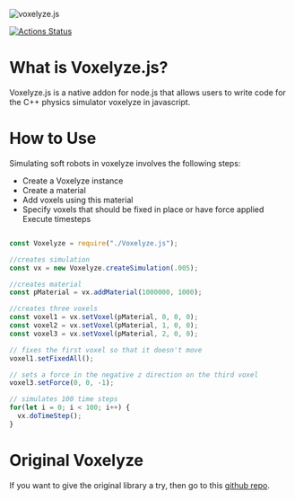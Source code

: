 ![voxelyze.js](https://i.imgur.com/895X6SD.png)

[![Actions Status](https://github.com/sauleanf/voxelyze.js/workflows/Deployment%20Logs%20Jest%20Tests/badge.svg)](https://github.com/sauleanf/voxelyze.js/actions)

# What is Voxelyze.js?

Voxelyze.js is a native addon for node.js that allows users to write code for
the C++ physics simulator voxelyze in javascript.

# How to Use

Simulating soft robots in voxelyze involves the following steps:

* Create a Voxelyze instance
* Create a material
* Add voxels using this material
* Specify voxels that should be fixed in place or have force applied
Execute timesteps

```javascript

const Voxelyze = require("./Voxelyze.js");

//creates simulation
const vx = new Voxelyze.createSimulation(.005);

//creates material
const pMaterial = vx.addMaterial(1000000, 1000);

//creates three voxels
const voxel1 = vx.setVoxel(pMaterial, 0, 0, 0);
const voxel2 = vx.setVoxel(pMaterial, 1, 0, 0);
const voxel3 = vx.setVoxel(pMaterial, 2, 0, 0);

// fixes the first voxel so that it doesn't move
voxel1.setFixedAll();

// sets a force in the negative z direction on the third voxel
voxel3.setForce(0, 0, -1);

// simulates 100 time steps
for(let i = 0; i < 100; i++) {
  vx.doTimeStep();
}
```

# Original Voxelyze

If you want to give the original library a try, then go to this
[github repo](https://github.com/jonhiller/Voxelyze).
